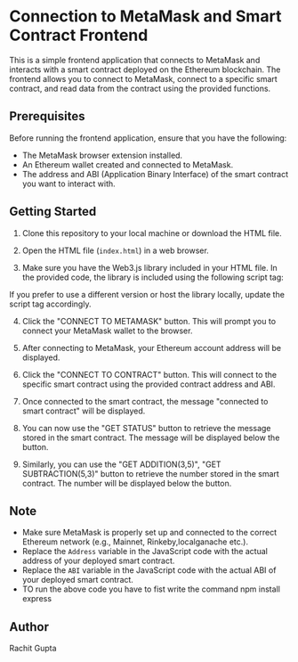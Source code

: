 # Connection to MetaMask and Smart Contract Frontend

This is a simple frontend application that connects to MetaMask and interacts with a smart contract deployed on the Ethereum blockchain. The frontend allows you to connect to MetaMask, connect to a specific smart contract, and read data from the contract using the provided functions.

## Prerequisites

Before running the frontend application, ensure that you have the following:

- The MetaMask browser extension installed.
- An Ethereum wallet created and connected to MetaMask.
- The address and ABI (Application Binary Interface) of the smart contract you want to interact with.

## Getting Started

1. Clone this repository to your local machine or download the HTML file.

2. Open the HTML file (`index.html`) in a web browser.

3. Make sure you have the Web3.js library included in your HTML file. In the provided code, the library is included using the following script tag:

   <script type="text/javascript" src="https://cdnjs.cloudflare.com/ajax/libs/web3/1.2.7-rc.0/web3.min.js"></script>
If you prefer to use a different version or host the library locally, update the script tag accordingly.

4. Click the "CONNECT TO METAMASK" button. This will prompt you to connect your MetaMask wallet to the browser.

5. After connecting to MetaMask, your Ethereum account address will be displayed.

6. Click the "CONNECT TO CONTRACT" button. This will connect to the specific smart contract using the provided contract address and ABI.

7. Once connected to the smart contract, the message "connected to smart contract" will be displayed.

8. You can now use the "GET STATUS" button to retrieve the message stored in the smart contract. The message will be displayed below the button.

9. Similarly, you can use the  "GET ADDITION(3,5)", "GET SUBTRACTION(5,3)" button to retrieve the number stored in the smart contract. The number will be displayed below the button.

## Note

- Make sure MetaMask is properly set up and connected to the correct Ethereum network (e.g., Mainnet, Rinkeby,localganache etc.).
- Replace the `Address` variable in the JavaScript code with the actual address of your deployed smart contract.
- Replace the `ABI` variable in the JavaScript code with the actual ABI of your deployed smart contract.
- TO run the above code you have to fist write the command npm install express

## Author

Rachit Gupta



